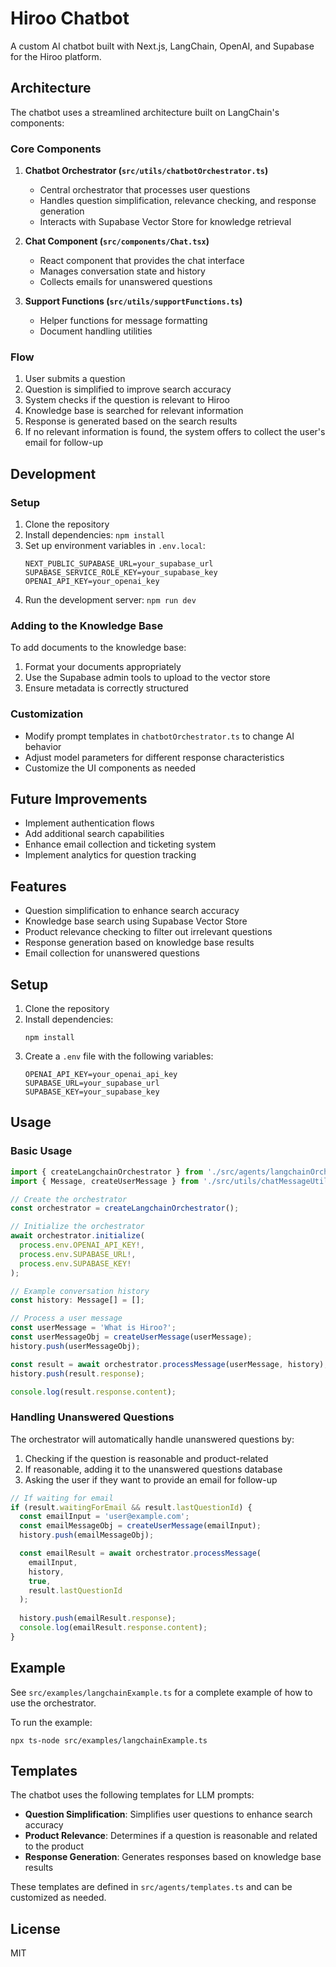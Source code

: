 # Hiroo Chatbot

A custom AI chatbot built with Next.js, LangChain, OpenAI, and Supabase for the Hiroo platform.

## Architecture

The chatbot uses a streamlined architecture built on LangChain's components:

### Core Components

1. **Chatbot Orchestrator (`src/utils/chatbotOrchestrator.ts`)**
   - Central orchestrator that processes user questions
   - Handles question simplification, relevance checking, and response generation
   - Interacts with Supabase Vector Store for knowledge retrieval

2. **Chat Component (`src/components/Chat.tsx`)**
   - React component that provides the chat interface
   - Manages conversation state and history
   - Collects emails for unanswered questions

3. **Support Functions (`src/utils/supportFunctions.ts`)**
   - Helper functions for message formatting
   - Document handling utilities

### Flow

1. User submits a question
2. Question is simplified to improve search accuracy
3. System checks if the question is relevant to Hiroo
4. Knowledge base is searched for relevant information
5. Response is generated based on the search results
6. If no relevant information is found, the system offers to collect the user's email for follow-up

## Development

### Setup

1. Clone the repository
2. Install dependencies: `npm install`
3. Set up environment variables in `.env.local`:
   ```
   NEXT_PUBLIC_SUPABASE_URL=your_supabase_url
   SUPABASE_SERVICE_ROLE_KEY=your_supabase_key
   OPENAI_API_KEY=your_openai_key
   ```
4. Run the development server: `npm run dev`

### Adding to the Knowledge Base

To add documents to the knowledge base:

1. Format your documents appropriately
2. Use the Supabase admin tools to upload to the vector store
3. Ensure metadata is correctly structured

### Customization

- Modify prompt templates in `chatbotOrchestrator.ts` to change AI behavior
- Adjust model parameters for different response characteristics
- Customize the UI components as needed

## Future Improvements

- Implement authentication flows
- Add additional search capabilities
- Enhance email collection and ticketing system
- Implement analytics for question tracking

## Features

- Question simplification to enhance search accuracy
- Knowledge base search using Supabase Vector Store
- Product relevance checking to filter out irrelevant questions
- Response generation based on knowledge base results
- Email collection for unanswered questions

## Setup

1. Clone the repository
2. Install dependencies:
   ```
   npm install
   ```
3. Create a `.env` file with the following variables:
   ```
   OPENAI_API_KEY=your_openai_api_key
   SUPABASE_URL=your_supabase_url
   SUPABASE_KEY=your_supabase_key
   ```

## Usage

### Basic Usage

```typescript
import { createLangchainOrchestrator } from './src/agents/langchainOrchestrator';
import { Message, createUserMessage } from './src/utils/chatMessageUtils';

// Create the orchestrator
const orchestrator = createLangchainOrchestrator();

// Initialize the orchestrator
await orchestrator.initialize(
  process.env.OPENAI_API_KEY!,
  process.env.SUPABASE_URL!,
  process.env.SUPABASE_KEY!
);

// Example conversation history
const history: Message[] = [];

// Process a user message
const userMessage = 'What is Hiroo?';
const userMessageObj = createUserMessage(userMessage);
history.push(userMessageObj);

const result = await orchestrator.processMessage(userMessage, history);
history.push(result.response);

console.log(result.response.content);
```

### Handling Unanswered Questions

The orchestrator will automatically handle unanswered questions by:

1. Checking if the question is reasonable and product-related
2. If reasonable, adding it to the unanswered questions database
3. Asking the user if they want to provide an email for follow-up

```typescript
// If waiting for email
if (result.waitingForEmail && result.lastQuestionId) {
  const emailInput = 'user@example.com';
  const emailMessageObj = createUserMessage(emailInput);
  history.push(emailMessageObj);

  const emailResult = await orchestrator.processMessage(
    emailInput,
    history,
    true,
    result.lastQuestionId
  );
  
  history.push(emailResult.response);
  console.log(emailResult.response.content);
}
```

## Example

See `src/examples/langchainExample.ts` for a complete example of how to use the orchestrator.

To run the example:

```
npx ts-node src/examples/langchainExample.ts
```

## Templates

The chatbot uses the following templates for LLM prompts:

- **Question Simplification**: Simplifies user questions to enhance search accuracy
- **Product Relevance**: Determines if a question is reasonable and related to the product
- **Response Generation**: Generates responses based on knowledge base results

These templates are defined in `src/agents/templates.ts` and can be customized as needed.

## License

MIT
